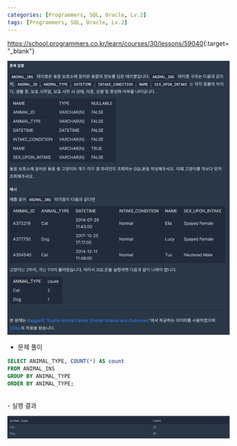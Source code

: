 ```yaml
---
categories: [Programmers, SQL, Oracle, Lv.2]
tags: [Programmers, SQL, Oracle, Lv.2] 
---
```


<https://school.programmers.co.kr/learn/courses/30/lessons/59040>{:target="_blank"}

![문제](/assets/img/programmers/sql/oracle/lv.2/%EA%B3%A0%EC%96%91%EC%9D%B4%EC%99%80_%EA%B0%9C%EB%8A%94_%EB%AA%87_%EB%A7%88%EB%A6%AC_%EC%9E%88%EC%9D%84%EA%B9%8C(1).png)

- 문제 풀이

```sql
SELECT ANIMAL_TYPE, COUNT(*) AS count
FROM ANIMAL_INS
GROUP BY ANIMAL_TYPE
ORDER BY ANIMAL_TYPE;
```

<br>
- 실행 결과

![실행 결과](/assets/img/programmers/sql/oracle/lv.2/%EA%B3%A0%EC%96%91%EC%9D%B4%EC%99%80_%EA%B0%9C%EB%8A%94_%EB%AA%87_%EB%A7%88%EB%A6%AC_%EC%9E%88%EC%9D%84%EA%B9%8C(2).png)
